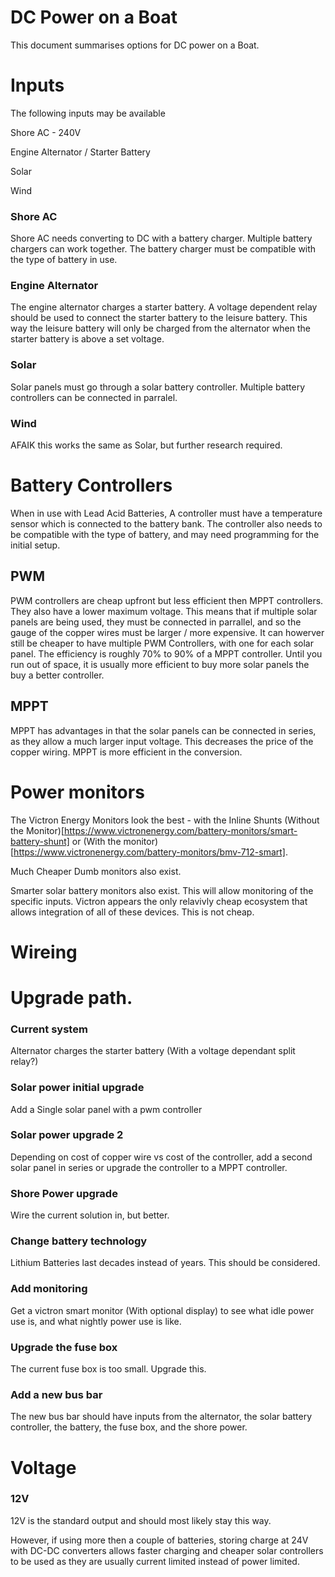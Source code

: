 # DC Power on a Boat

This document summarises options for DC power on a Boat.


# Inputs

The following inputs may be available

Shore AC - 240V

Engine Alternator / Starter Battery

Solar

Wind


### Shore AC

Shore AC needs converting to DC with a battery charger. Multiple battery chargers can work together. The battery charger must be compatible with the type of battery in use.

### Engine Alternator

The engine alternator charges a starter battery.
A voltage dependent relay should be used to connect the starter battery to the leisure battery. This way the leisure battery will only be charged from the alternator when the starter battery is above a set voltage.

### Solar
Solar panels must go through a solar battery controller. Multiple battery controllers can be connected in parralel. 

### Wind
AFAIK this works the same as Solar, but further research required.



# Battery Controllers

When in use with Lead Acid Batteries, A controller must have a temperature sensor which is connected to the battery bank. The controller also needs to be compatible with the type of battery, and may need programming for the initial setup.

## PWM
PWM controllers are cheap upfront but less efficient then MPPT controllers. They also have a lower maximum voltage. This means that if multiple solar panels are being used, they must be connected in parrallel, and so the gauge of the copper wires must be larger / more expensive.
It can howerver still be cheaper to have multiple PWM Controllers, with one for each solar panel.
The efficiency is roughly 70% to 90% of a MPPT controller.
Until you run out of space, it is usually more efficient to buy more solar panels the buy a better controller.

## MPPT
MPPT has advantages in that the solar panels can be connected in series, as they allow a much larger input voltage. This decreases the price of the copper wiring.
MPPT is more efficient in the conversion.



# Power monitors
The Victron Energy Monitors look the best - with the Inline Shunts (Without the Monitor)[https://www.victronenergy.com/battery-monitors/smart-battery-shunt] or (With the monitor)[https://www.victronenergy.com/battery-monitors/bmv-712-smart]. 

Much Cheaper Dumb monitors also exist.

Smarter solar battery monitors also exist. This will allow monitoring of the specific inputs. Victron appears the only relavivly cheap ecosystem that allows integration of all of these devices. This is not cheap.


# Wireing


# Upgrade path.

### Current system

Alternator charges the starter battery (With a voltage dependant split relay?)


### Solar power initial upgrade

Add a Single solar panel with a pwm controller


### Solar power upgrade 2

Depending on cost of copper wire vs cost of the controller, add a second solar panel in series or upgrade the controller to a MPPT controller.


### Shore Power upgrade

Wire the current solution in, but better.


### Change battery technology

Lithium Batteries last decades instead of years. This should be considered.

### Add monitoring
Get a victron smart monitor (With optional display) to see what idle power use is, and what nightly power use is like.

### Upgrade the fuse box
The current fuse box is too small. Upgrade this.

### Add a new bus bar
The new bus bar should have inputs from the alternator, the solar battery controller, the battery, the fuse box, and the shore power.


# Voltage

### 12V
12V is the standard output and should most likely stay this way.

However, if using more then a couple of batteries, storing charge at 24V with DC-DC converters allows faster charging and cheaper solar controllers to be used as they are usually current limited instead of power limited.



